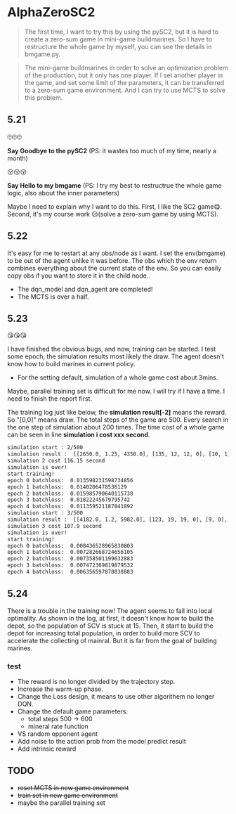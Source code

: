 # AlphaZeroSC2

>The first time, I want to try this by using the pySC2, but it is hard to create a zero-sum game in mini-game buildmarines. So I have to restructure the whole game by myself, you can see the details in bmgame.py.

>The mini-game buildmarines in order to solve an optimization problem of the production, but it only has one player. If I set another player in the game, and set some limit of the parameters, it can be transferred to a zero-sum game environment. And I can try to use MCTS to solve this problem.

## 5.21

🙄🙄🙄

**Say Goodbye to the pySC2** (PS: it wastes too much of my time, nearly a month)

😚😚😚

**Say Hello to my bmgame** (PS: I try my best to restructrue the whole game logic, also about the inner parameters)

Maybe I need to explain why I want to do this. First, I like the SC2 game😋. Second, it's my course work 😥(solve a zero-sum game by using MCTS).

## 5.22

It's easy for me to restart at any obs/node as I want. I set the env(bmgame) to be out of the agent unlike it was before. The obs which the env return combines everything about the current state of the env. So you can easily copy obs if you want to store it in the child node.

* The dqn_model and dqn_agent are completed!
* The MCTS is over a half.

## 5.23

😘😘😘

I have finished the obvious bugs, and now, training can be started.
I test some epoch, the simulation results most likely the draw. The agent doesn't know how to build marines in current policy. 

* For the setting default, simulation of a whole game cost about 3mins.

Maybe, parallel training set is difficult for me now. I will try if I have a time. I need to finish the report first.

The training log just like below, the **simulation result[-2]** means the reward. So "[0,0]" means draw. The total steps of the game are 500. Every search in the one step of simulation about 200 times. The time cost of a whole game can be seen in line **simulation i cost xxx second**.

~~~bash
simulation start : 2/500
simulation result :  [[2650.0, 1.25, 4350.0], [135, 12, 12, 0], [10, 1], [[], [], [], []], [2800.0, 1.25, 4350.0], [135, 12, 12, 0], [10, 0], [[], [], [], []], [0, 0], [250, 250]]
simulation 2 cost 116.15 second
simulation is over!
start training!
epoch 0 batchloss:  0.013598231598734856
epoch 1 batchloss:  0.0140206478536129
epoch 2 batchloss:  0.015985790640115738
epoch 3 batchloss:  0.01822245679795742
epoch 4 batchloss:  0.011359521187841892
simulation start : 3/500
simulation result :  [[4182.0, 1.2, 5982.0], [123, 19, 19, 0], [9, 0], [[], [], [], []], [3572.0, 1.25, 5422.0], [147, 20, 16, 0], [11, 0], [[], [], [], []], [0, 0], [250, 250]]
simulation 3 cost 107.9 second
simulation is over!
start training!
epoch 0 batchloss:  0.008436528965830803
epoch 1 batchloss:  0.007282668724656105
epoch 2 batchloss:  0.007358501199632883
epoch 3 batchloss:  0.007472369819879532
epoch 4 batchloss:  0.006356597878038883
~~~

## 5.24

There is a trouble in the training now! The agent seems to fall into local optimality. As shown in the log, at first, it doesn't know how to build the depot, so the population of SCV is stuck at 15. Then, it start to build the depot for increasing total population, in order to build more SCV to accelerate the collecting of mainral. But it is far from the goal of building marines.

### test
* The reward is no longer divided by the trajectory step.
* Increase the warm-up phase.
* Change the Loss design, it means to use other algorithem no longer DQN.
* Change the default game parameters: 
    * total steps 500 -> 600
    * mineral rate function
* VS random opponent agent
* Add noise to the action prob from the model predict result
* Add intrinsic reward                                          
    
## TODO
* ~~reset MCTS in new game environment~~
* ~~train set in new game environment~~
* maybe the parallel training set